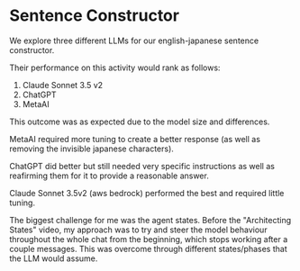 # Sentence Constructor

We explore three different LLMs for our english-japanese sentence constructor.

Their performance on this activity would rank as follows:
1. Claude Sonnet 3.5 v2
2. ChatGPT
3. MetaAI

This outcome was as expected due to the model size and differences. 

MetaAI required more tuning to create a better response (as well as removing the invisible japanese characters). 

ChatGPT did better but still needed very specific instructions as well as reafirming them for it to provide a reasonable answer.

Claude Sonnet 3.5v2 (aws bedrock) performed the best and required little tuning. 

The biggest challenge for me was the agent states. Before the "Architecting States" video, my approach was to try and steer the model behaviour throughout the whole chat from the beginning, which stops working after a couple messages. This was overcome through different states/phases that the LLM would assume.